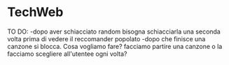 # TechWeb

TO DO: 
-dopo aver schiacciato random bisogna schiacciarla una seconda volta prima di vedere il reccomander popolato
-dopo che finisce una canzone si blocca. Cosa vogliamo fare? facciamo partire una canzone o la facciamo scegliere all'utentee ogni volta?
